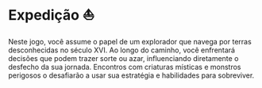 <h1>Expedição ⛵</h1>
<p>Neste jogo, você assume o papel de um explorador que navega por terras desconhecidas no século XVI. Ao longo do caminho, você enfrentará decisões que podem trazer sorte ou azar, influenciando diretamente o desfecho da sua jornada. Encontros com criaturas místicas e monstros perigosos o desafiarão a usar sua estratégia e habilidades para sobreviver.</p>

